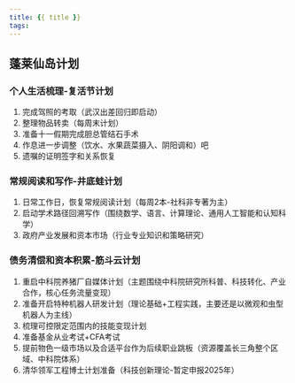 ```yaml
---
title: {{ title }}
tags:
---
```


## 蓬莱仙岛计划


### 个人生活梳理-复活节计划
1. 完成驾照的考取（武汉出差回归即启动）
2. 整理物品转卖（每周末计划）
3. 准备十一假期完成胆总管结石手术
4. 作息进一步调整（饮水、水果蔬菜摄入、阴阳调和）吧     
5. 遗嘱的证明签字和关系恢复

### 常规阅读和写作-井底蛙计划
1. 日常工作日，恢复常规阅读计划（每周2本-社科非专著为主）
2. 启动学术路径回溯写作（围绕数学、语言、计算理论、通用人工智能和认知科学）
3. 政府产业发展和资本市场（行业专业知识和策略研究）

### 债务清偿和资本积累-筋斗云计划
1. 重启中科院养猪厂自媒体计划（主题围绕中科院研究所科普、科技转化、产业合作，核心任务流量变现）
2. 准备开启特种机器人研发计划（理论基础+工程实践，主要还是以微观和虫型机器人为主线）
3. 梳理可控限定范围内的技能变现计划
4. 准备基金从业考试+CFA考试
5. 提前物色一级市场以及合适平台作为后续职业跳板（资源覆盖长三角整个区域、中科院体系）
6. 清华领军工程博士计划准备（科技创新理论-暂定申报2025年）

